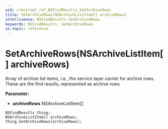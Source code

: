 ```yaml
---
uid: crmscript_ref_NSFindResults_SetArchiveRows
title: SetArchiveRows(NSArchiveListItem[] archiveRows)
intellisense: NSFindResults.SetArchiveRows
keywords: NSFindResults, GetArchiveRows
so.topic: reference
---
```


# SetArchiveRows(NSArchiveListItem[] archiveRows)

Array of archive list items, i.e., the service layer carrier for archive rows. These are the find results, represented as archive rows

**Parameter:** 
 - **archiveRows** NSArchiveListItem[]

```crmscript
NSFindResults thing;
NSArchiveListItem[] archiveRows;
thing.SetArchiveRows(archiveRows);
```

